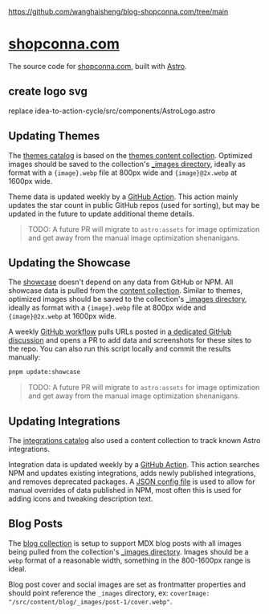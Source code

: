 
https://github.com/wanghaisheng/blog-shopconna.com/tree/main



# [shopconna.com](https://shopconna.com)

The source code for [shopconna.com](https://shopconna.com), built with [Astro](https://github.com/withastro/astro).


## create logo svg

replace     idea-to-action-cycle/src/components/AstroLogo.astro



## Updating Themes

The [themes catalog](https://astro.build/themes) is based on the [themes content collection](/src/content/themes/). Optimized images should be saved to the collection's [\_images directory](/src/content/themes/_images/), ideally as format with a `{image}.webp` file at 800px wide and `{image}@2x.webp` at 1600px wide.

Theme data is updated weekly by a [GitHub Action](/.github/workflows/weekly.yaml). This action mainly updates the star count in public GitHub repos (used for sorting), but may be updated in the future to update additional theme details.

> TODO: A future PR will migrate to `astro:assets` for image optimization and get away from the manual image optimization shenanigans.

## Updating the Showcase

The [showcase](https://astro.build/showcase) doesn't depend on any data from GitHub or NPM. All showcase data is pulled from the [content collection](/src/content/showcase/). Similar to themes, optimized images should be saved to the collection's [\_images directory](/src/content/showcase/_images/), ideally as format with a `{image}.webp` file at 800px wide and `{image}@2x.webp` at 1600px wide.

A weekly [GitHub workflow](/.github/workflows/weekly.yaml) pulls URLs posted in [a dedicated GitHub discussion](https://github.com/withastro/roadmap/discussions/521) and opens a PR to add data and screenshots for these sites to the repo. You can also run this script locally and commit the results manually:

```sh
pnpm update:showcase
```

> TODO: A future PR will migrate to `astro:assets` for image optimization and get away from the manual image optimization shenanigans.

## Updating Integrations

The [integrations catalog](https://atsro.build/integrations) also used a content collection to track known Astro integrations.

Integration data is updated weekly by a [GitHub Action](/.github/workflows/weekly.yaml). This action searches NPM and updates existing integrations, adds newly published integrations, and removes deprecated packages. A [JSON config file](/scripts/integrations.json) is used to allow for manual overrides of data published in NPM, most often this is used for adding icons and tweaking description text.

## Blog Posts

The [blog collection](/src/content/blog/) is setup to support MDX blog posts with all images being pulled from the collection's [\_images directory](/src/content/blog/_images/). Images should be a `webp` format of a reasonable width, something in the 800-1600px range is ideal.

Blog post cover and social images are set as frontmatter properties and should point reference the `_images` directory, ex: `coverImage: "/src/content/blog/_images/post-1/cover.webp"`.
